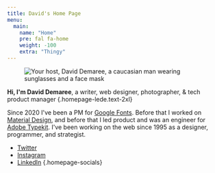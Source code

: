 ```yaml
---
title: David's Home Page
menu:
  main:
    name: "Home"
    pre: fal fa-home
    weight: -100
    extra: "Thingy"
---
```


<figure class="homepage-photo">

![Your host, David Demaree, a caucasian man wearing sunglasses and a face mask](//res.cloudinary.com/demaree/image/twitter_name/w_1200,ar_1,c_fill/ddemaree.jpg)

</figure>

<div class="homepage-bio">

**Hi, I'm David Demaree**, a writer, web designer, photographer, & tech product manager
{.homepage-lede.text-2xl}

Since 2020 I've been a PM for [Google Fonts](https://fonts.google.com). Before that I worked on [Material Design](https://material.io), and before that I led product and was an engineer for [Adobe Typekit](https://fonts.adobe.com/). I've been working on the web since 1995 as a designer, programmer, and strategist.

* [<i class="fab fa-twitter"></i> <span class="sr-only">Twitter</span>](http://twitter.com/ddemaree)
* [<i class="fab fa-instagram"></i> <span class="sr-only">Instagram</span>](https://instagram.com/ddemaree)
* [<i class="fab fa-linkedin"></i> <span class="sr-only">LinkedIn</span>](https://linkedin.com/in/ddemaree)
{.homepage-socials}

</div>